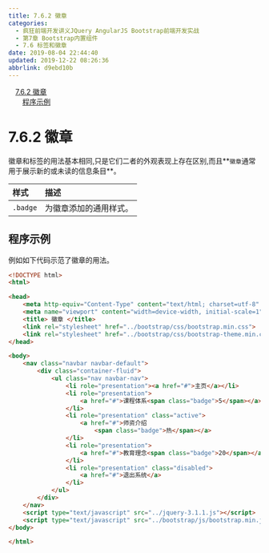 ```yaml
---
title: 7.6.2 徽章
categories: 
  - 疯狂前端开发讲义JQuery AngularJS Bootstrap前端开发实战
  - 第7章 Bootstrap内置组件
  - 7.6 标签和徽章
date: 2019-08-04 22:44:40
updated: 2019-12-22 08:26:36
abbrlink: d9ebd10b
---
```

<div id='my_toc'><a href="/JavaReadingNotes/d9ebd10b/#7-6-2-徽章" class="header_1">7.6.2 徽章</a><br><a href="/JavaReadingNotes/d9ebd10b/#程序示例" class="header_2">程序示例</a><br></div>
<style>.header_1{margin-left: 1em;}.header_2{margin-left: 2em;}.header_3{margin-left: 3em;}.header_4{margin-left: 4em;}.header_5{margin-left: 5em;}.header_6{margin-left: 6em;}</style>
<!--more-->
<script>if (navigator.platform.search('arm')==-1){document.getElementById('my_toc').style.display = 'none';}var e,p = document.getElementsByTagName('p');while (p.length>0) {e = p[0];e.parentElement.removeChild(e);}</script>

<!--end-->
<!--SSTStart-->
# 7.6.2 徽章 #
徽章和标签的用法基本相同,只是它们二者的外观表现上存在区别,而且**`徽章`通常用于展示新的或未读的信息条目**。

|样式|描述|
|:---|:---|
|`.badge`|为徽章添加的通用样式。|
<!--SSTStop-->
## 程序示例 ##
例如如下代码示范了徽章的用法。
```html
<!DOCTYPE html>
<html>

<head>
    <meta http-equiv="Content-Type" content="text/html; charset=utf-8" />
    <meta name="viewport" content="width=device-width, initial-scale=1">
    <title> 徽章 </title>
    <link rel="stylesheet" href="../bootstrap/css/bootstrap.min.css">
    <link rel="stylesheet" href="../bootstrap/css/bootstrap-theme.min.css">
</head>

<body>
    <nav class="navbar navbar-default">
        <div class="container-fluid">
            <ul class="nav navbar-nav">
                <li role="presentation"><a href="#">主页</a></li>
                <li role="presentation">
                    <a href="#">课程体系<span class="badge">5</span></a>
                </li>
                <li role="presentation" class="active">
                    <a href="#">师资介绍
                        <span class="badge">热</span></a>
                </li>
                <li role="presentation">
                    <a href="#">教育理念<span class="badge">20</span></a>
                </li>
                <li role="presentation" class="disabled">
                    <a href="#">退出系统</a>
                </li>
            </ul>
        </div>
    </nav>
    <script type="text/javascript" src="../jquery-3.1.1.js"></script>
    <script type="text/javascript" src="../bootstrap/js/bootstrap.min.js"></script>
</body>

</html>
```


